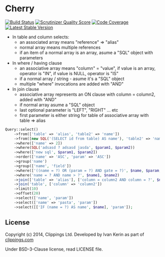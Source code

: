 # Cherry

[![Build Status](https://travis-ci.org/clippings/cherry.png?branch=master)](https://travis-ci.org/OpenBuildings/cherry)
[![Scrutinizer Quality Score](https://scrutinizer-ci.com/g/clippings/cherry/badges/quality-score.png?s=57a2e2c70f39e76cd55d7d6d7938a56404deb468)](https://scrutinizer-ci.com/g/OpenBuildings/cherry/)
[![Code Coverage](https://scrutinizer-ci.com/g/clippings/cherry/badges/coverage.png?s=ffc98c29ef43ccddf14b2df890f230a9c1d99e18)](https://scrutinizer-ci.com/g/OpenBuildings/cherry/)
[![Latest Stable Version](https://poser.pugx.org/clippings/cherry/v/stable.png)](https://packagist.org/packages/openbuildings/cherry)

* In table and column selects:
	* an associated array means "reference" => "alias"
	* normal array means multiple references
	* if an item of a normal array is an array, asume a "SQL" object with parameters
* In where / having clause
	* an associative array means "column" = "value", if value is an array, operator is "IN", if value is NULL, operator is "IS"
	* if a normal array / string - asume it's a "SQL" object
	* multiple "where" invocations are added with "AND"
* In join clause
	* associative array represents an ON clause with column = column2, added with "AND"
	* if normal array asume a "SQL" object
	* last optional parameter is "LEFT", "RIGHT" ... etc
	* first parameter is either string for table of associative array with table => alias

```php
Query::select()
	->from(['table' => 'alias', 'table2' => 'name'])
	->from([new SQL('(SELECT id from table) AS name'), 'table2' => 'name'])
	->where(['name' => 2])
	->where(SQL('adsasd ? adsasd jasda', $param1, $param2))
	->where(['new sql', $param1, $param2])
	->order(['name' => 'ASC', 'param' => 'ASC'])
	->group('name')
	->group(['name', 'field'])
	->where(['((name = ?) OR (param = ?) AND gate = ?)', $name, $param, $gate])
	->where('name = ? AND name > ?', $name1, $name2)
	->join(['table' => 'alias'], ['column = column2 AND column = ?', $name1], 'LEFT')
	->join('table', ['column' => 'column2'])
	->limit(10)
	->offset(20)
	->select(['name', 'param'])
	->select(['name' => 'pasta', 'param'])
	->select([['IF (name = ?) AS name', $name], 'param']);
```
## License

Copyright (c) 2014, Clippings Ltd. Developed by Ivan Kerin as part of [clippings.com](http://clippings.com)

Under BSD-3-Clause license, read LICENSE file.
